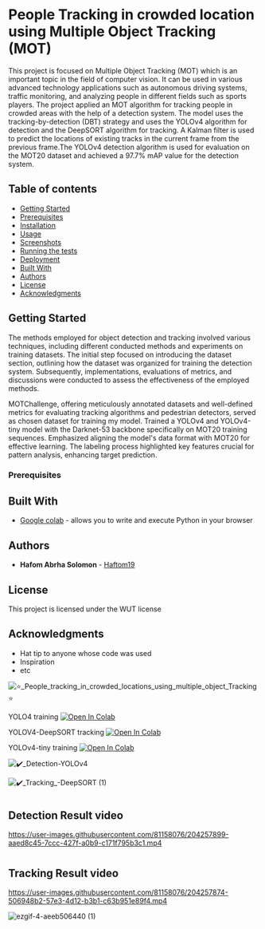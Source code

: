 
# People Tracking in crowded location using Multiple Object Tracking (MOT)

This project is focused on Multiple Object Tracking (MOT) which is an important topic in the field of computer vision. It can be used in various advanced technology applications such as autonomous driving systems, traffic monitoring, and analyzing people in different fields such as sports players. The project applied an MOT algorithm for tracking people in crowded areas with the help of a detection system. The model uses the tracking-by-detection (DBT) strategy and uses the YOLOv4 algorithm for detection and the DeepSORT algorithm for tracking. A Kalman filter is used to predict the locations of existing tracks in the current frame from the previous frame.The YOLOv4 detection algorithm is used for evaluation on the MOT20 dataset and achieved a 97.7% mAP value for the detection system.

## Table of contents
- [Getting Started](#getting-started)
- [Prerequisites](#prerequisites)
- [Installation](#installation)
- [Usage](#usage)
- [Screenshots](#screenshots)
- [Running the tests](#running-the-tests)
- [Deployment](#deployment)
- [Built With](#built-with)
- [Authors](#authors)
- [License](#license)
- [Acknowledgments](#acknowledgments)

## Getting Started
The methods employed for object detection and tracking involved various techniques, including different conducted methods and experiments on training datasets. The initial step focused on introducing the dataset section, 
outlining how the dataset was organized for training the detection system. Subsequently, implementations, evaluations of metrics, and discussions were conducted to assess the effectiveness of the employed methods.

MOTChallenge, offering meticulously annotated datasets and well-defined metrics for evaluating tracking algorithms and pedestrian detectors, served as chosen dataset for training my model. 
Trained a YOLOv4 and YOLOv4-tiny model with the Darknet-53 backbone specifically on MOT20 training sequences. Emphasized aligning the model's data format with MOT20 for effective learning. 
The labeling process highlighted key features crucial for pattern analysis, enhancing target prediction.
### Prerequisites





## Built With

* [Google colab](https://colab.research.google.com/) - allows you to write and execute Python in your browser

## Authors

* **Hafom Abrha Solomon** - [Haftom19](https://github.com/Haftom19)

## License

This project is licensed under the WUT license 

## Acknowledgments

* Hat tip to anyone whose code was used
* Inspiration
* etc






















![⭐_People_tracking_in_crowded_locations_using_multiple_object_Tracking⭐](https://user-images.githubusercontent.com/81158076/204558252-92f35b04-3096-4b44-bbb5-9b2f3c5f168e.png)

YOLO4 training
<a href="https://colab.research.google.com/drive/1NNCwbsB_yZbIxn03OWAIpG_YuubEqicd?usp=sharing">
  <img src="https://colab.research.google.com/assets/colab-badge.svg" alt="Open In Colab"/>
</a>

YOLOV4-DeepSORT tracking
<a href="https://colab.research.google.com/drive/1gKViQZSB-ECwkFQbF4VPIaO_kGf-rBge?usp=sharing">
  <img src="https://colab.research.google.com/assets/colab-badge.svg" alt="Open In Colab"/>
</a>

YOLOv4-tiny training
<a href="https://colab.research.google.com/drive/1w4V-7RYrDETmNGVjd891x92fPsjldiw1?usp=share_link">
  <img src="https://colab.research.google.com/assets/colab-badge.svg" alt="Open In Colab"/>
</a>


![✔️_Detection-YOLOv4](https://user-images.githubusercontent.com/81158076/204559586-fd8b90f8-3865-432b-8d75-a5b92bc16ee0.png)

![✔️_Tracking_-DeepSORT (1)](https://user-images.githubusercontent.com/81158076/204559605-d69606b6-c6af-420c-88d4-cfc0ebcf7533.png)

# <h2> Detection Result video

https://user-images.githubusercontent.com/81158076/204257899-aaed8c45-7ccc-427f-a0b9-c171f795b3c1.mp4


# <h2> Tracking Result video


https://user-images.githubusercontent.com/81158076/204257874-506948b2-57e3-4d12-b3b1-c63b951e89f4.mp4

  
<p align="right">

 ![ezgif-4-aeeb506440 (1)](https://user-images.githubusercontent.com/81158076/204807348-196d23a8-64b8-4c0b-845c-d292bc7d1d1f.gif)

  
</p>
